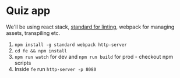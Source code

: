 # Quiz app

We'll be using react stack, [standard for linting](https://github.com/feross/standard#the-rules), webpack for managing assets, transpiling etc.

1. `npm install -g standard webpack http-server`
2. `cd fe && npm install`
3. `npm run watch` for dev and `npm run build` for prod - checkout npm scripts
4. Inside `fe` run `http-server -p 8080`

